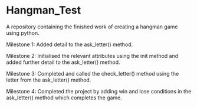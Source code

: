 # Hangman_Test

A repository containing the finished work of creating a hangman game using python.

Milestone 1:
Added detail to the ask_letter() method.

Milestone 2:
Initialised the relevant attributes using the init method and added further detail to the ask_letter() method.

Milestone 3:
Completed and called the check_letter() method using the letter from the ask_letter() method.

Milestone 4:
Completed the project by adding win and lose conditions in the ask_letter() method which completes the game.
